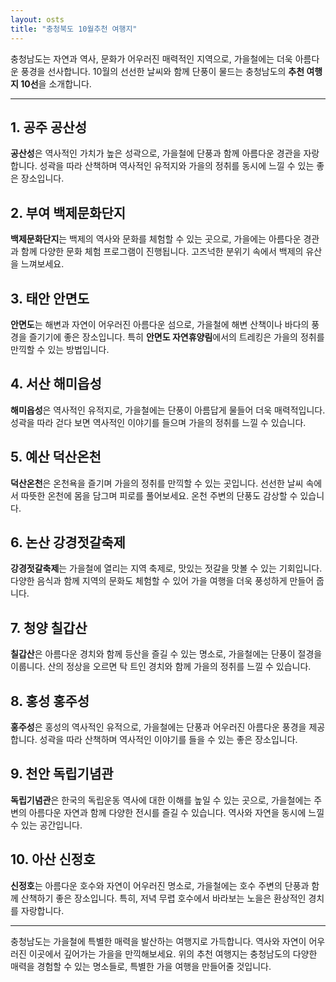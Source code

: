 ```yaml
---
layout: osts
title: "충청북도 10월추천 여행지"
---
```



충청남도는 자연과 역사, 문화가 어우러진 매력적인 지역으로, 가을철에는 더욱 아름다운 풍경을 선사합니다. 10월의 선선한 날씨와 함께 단풍이 물드는 충청남도의 **추천 여행지 10선**을 소개합니다.

---

## 1. 공주 공산성
**공산성**은 역사적인 가치가 높은 성곽으로, 가을철에 단풍과 함께 아름다운 경관을 자랑합니다. 성곽을 따라 산책하며 역사적인 유적지와 가을의 정취를 동시에 느낄 수 있는 좋은 장소입니다.

## 2. 부여 백제문화단지
**백제문화단지**는 백제의 역사와 문화를 체험할 수 있는 곳으로, 가을에는 아름다운 경관과 함께 다양한 문화 체험 프로그램이 진행됩니다. 고즈넉한 분위기 속에서 백제의 유산을 느껴보세요.

## 3. 태안 안면도
**안면도**는 해변과 자연이 어우러진 아름다운 섬으로, 가을철에 해변 산책이나 바다의 풍경을 즐기기에 좋은 장소입니다. 특히 **안면도 자연휴양림**에서의 트레킹은 가을의 정취를 만끽할 수 있는 방법입니다.

## 4. 서산 해미읍성
**해미읍성**은 역사적인 유적지로, 가을철에는 단풍이 아름답게 물들어 더욱 매력적입니다. 성곽을 따라 걷다 보면 역사적인 이야기를 들으며 가을의 정취를 느낄 수 있습니다.

## 5. 예산 덕산온천
**덕산온천**은 온천욕을 즐기며 가을의 정취를 만끽할 수 있는 곳입니다. 선선한 날씨 속에서 따뜻한 온천에 몸을 담그며 피로를 풀어보세요. 온천 주변의 단풍도 감상할 수 있습니다.

## 6. 논산 강경젓갈축제
**강경젓갈축제**는 가을철에 열리는 지역 축제로, 맛있는 젓갈을 맛볼 수 있는 기회입니다. 다양한 음식과 함께 지역의 문화도 체험할 수 있어 가을 여행을 더욱 풍성하게 만들어 줍니다.

## 7. 청양 칠갑산
**칠갑산**은 아름다운 경치와 함께 등산을 즐길 수 있는 명소로, 가을철에는 단풍이 절경을 이룹니다. 산의 정상을 오르면 탁 트인 경치와 함께 가을의 정취를 느낄 수 있습니다.

## 8. 홍성 홍주성
**홍주성**은 홍성의 역사적인 유적으로, 가을철에는 단풍과 어우러진 아름다운 풍경을 제공합니다. 성곽을 따라 산책하며 역사적인 이야기를 들을 수 있는 좋은 장소입니다.

## 9. 천안 독립기념관
**독립기념관**은 한국의 독립운동 역사에 대한 이해를 높일 수 있는 곳으로, 가을철에는 주변의 아름다운 자연과 함께 다양한 전시를 즐길 수 있습니다. 역사와 자연을 동시에 느낄 수 있는 공간입니다.

## 10. 아산 신정호
**신정호**는 아름다운 호수와 자연이 어우러진 명소로, 가을철에는 호수 주변의 단풍과 함께 산책하기 좋은 장소입니다. 특히, 저녁 무렵 호수에서 바라보는 노을은 환상적인 경치를 자랑합니다.

---

충청남도는 가을철에 특별한 매력을 발산하는 여행지로 가득합니다. 역사와 자연이 어우러진 이곳에서 깊어가는 가을을 만끽해보세요. 위의 추천 여행지는 충청남도의 다양한 매력을 경험할 수 있는 명소들로, 특별한 가을 여행을 만들어줄 것입니다.
